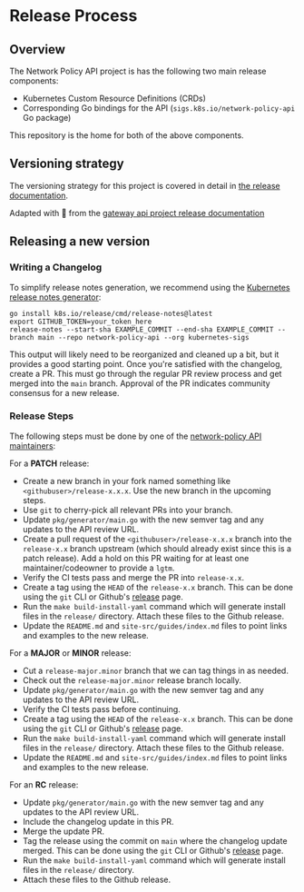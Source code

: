 # Release Process

## Overview

The Network Policy API project is has the following two main release components:
- Kubernetes Custom Resource Definitions (CRDs)
- Corresponding Go bindings for the API (`sigs.k8s.io/network-policy-api` Go package)

This repository is the home for both of the above components.

## Versioning strategy
The versioning strategy for this project is covered in detail in [the release
documentation].

[the release documentation]: site-src/versioning.md

Adapted with :blue_heart: from the [gateway api project release documentation](https://gateway-api.sigs.k8s.io/)

## Releasing a new version

### Writing a Changelog

To simplify release notes generation, we recommend using the [Kubernetes release
notes generator](https://github.com/kubernetes/release/blob/master/cmd/release-notes):

```
go install k8s.io/release/cmd/release-notes@latest
export GITHUB_TOKEN=your_token_here
release-notes --start-sha EXAMPLE_COMMIT --end-sha EXAMPLE_COMMIT --branch main --repo network-policy-api --org kubernetes-sigs
```

This output will likely need to be reorganized and cleaned up a bit, but it
provides a good starting point. Once you're satisfied with the changelog, create
a PR. This must go through the regular PR review process and get merged into the
`main` branch. Approval of the PR indicates community consensus for a new
release.

### Release Steps

The following steps must be done by one of the [network-policy API maintainers][network-policy-api-team]:

For a **PATCH** release:
- Create a new branch in your fork named something like `<githubuser>/release-x.x.x`. Use the new branch
  in the upcoming steps.
- Use `git` to cherry-pick all relevant PRs into your branch.
- Update `pkg/generator/main.go` with the new semver tag and any updates to the API review URL.
- Create a pull request of the `<githubuser>/release-x.x.x` branch into the `release-x.x` branch upstream
  (which should already exist since this is a patch release). Add a hold on this PR waiting for at least
  one maintainer/codeowner to provide a `lgtm`.
- Verify the CI tests pass and merge the PR into `release-x.x`.
- Create a tag using the `HEAD` of the `release-x.x` branch. This can be done using the `git` CLI or
  Github's [release][release] page.
- Run the `make build-install-yaml` command which will generate install files in the `release/` directory.
  Attach these files to the Github release.
- Update the `README.md` and `site-src/guides/index.md` files to point links and examples to the new release.

For a **MAJOR** or **MINOR** release:

- Cut a `release-major.minor` branch that we can tag things in as needed.
- Check out the `release-major.minor` release branch locally.
- Update `pkg/generator/main.go` with the new semver tag and any updates to the API review URL.
- Verify the CI tests pass before continuing.
- Create a tag using the `HEAD` of the `release-x.x` branch. This can be done using the `git` CLI or
  Github's [release][release] page.
- Run the `make build-install-yaml` command which will generate install files in the `release/` directory.
  Attach these files to the Github release.
- Update the `README.md` and `site-src/guides/index.md` files to point links and examples to the new release.

For an **RC** release:

- Update `pkg/generator/main.go` with the new semver tag and any updates to the API review URL.
- Include the changelog update in this PR.
- Merge the update PR.
- Tag the release using the commit on `main` where the changelog update merged.
  This can  be done using the `git` CLI or Github's [release][release]
  page.
- Run the `make build-install-yaml` command which will generate
  install files in the `release/` directory.
- Attach these files to the Github release.

[release]: https://github.com/kubernetes-sigs/network-policy-api/releases
[network-policy-api-team]: https://github.com/kubernetes/org/blob/main/config/kubernetes-sigs/sig-network/teams.yaml
